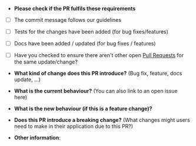 * **Please check if the PR fulfils these requirements**
- [ ] The commit message follows our guidelines
- [ ] Tests for the changes have been added (for bug fixes/features)
- [ ] Docs have been added / updated (for bug fixes / features)
- [ ] Have you checked to ensure there aren't other open [Pull Requests](../../../pulls) for the same update/change?


* **What kind of change does this PR introduce?** (Bug fix, feature, docs update, ...)


* **What is the current behaviour?** (You can also link to an open issue here)


* **What is the new behaviour (if this is a feature change)?**


* **Does this PR introduce a breaking change?** (What changes might users need to make in their application due to this PR?)


* **Other information**:
